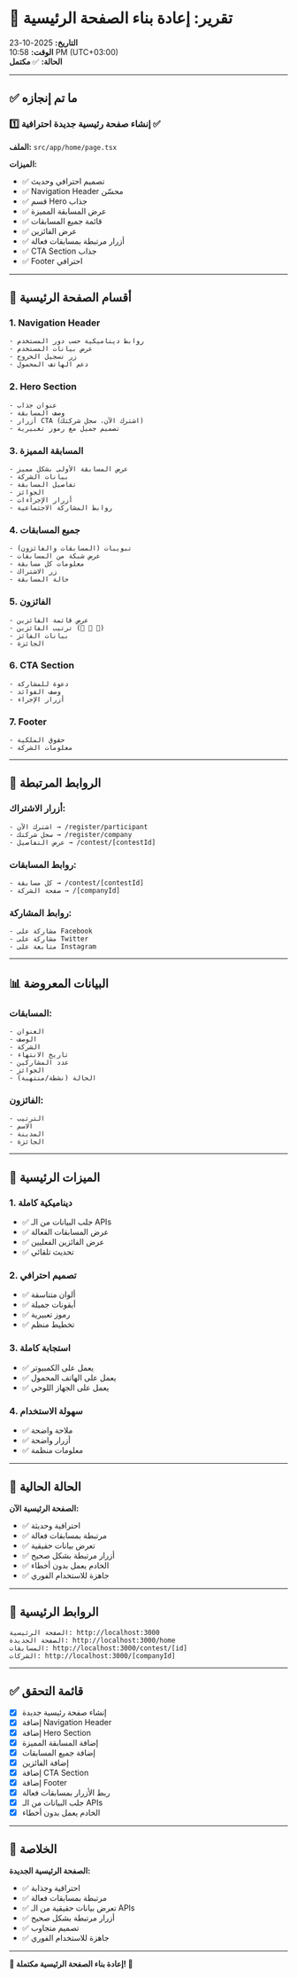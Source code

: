 # 🎯 تقرير: إعادة بناء الصفحة الرئيسية

**التاريخ:** 2025-10-23  
**الوقت:** 10:58 PM (UTC+03:00)  
**الحالة:** ✅ **مكتمل**

---

## ✅ ما تم إنجازه

### 1️⃣ إنشاء صفحة رئيسية جديدة احترافية ✅

**الملف:** `src/app/home/page.tsx`

**الميزات:**
- ✅ تصميم احترافي وحديث
- ✅ Navigation Header محسّن
- ✅ قسم Hero جذاب
- ✅ عرض المسابقة المميزة
- ✅ قائمة جميع المسابقات
- ✅ عرض الفائزين
- ✅ أزرار مرتبطة بمسابقات فعالة
- ✅ CTA Section جذاب
- ✅ Footer احترافي

---

## 🎨 أقسام الصفحة الرئيسية

### 1. Navigation Header
```
- روابط ديناميكية حسب دور المستخدم
- عرض بيانات المستخدم
- زر تسجيل الخروج
- دعم الهاتف المحمول
```

### 2. Hero Section
```
- عنوان جذاب
- وصف المسابقة
- أزرار CTA (اشترك الآن، سجل شركتك)
- تصميم جميل مع رموز تعبيرية
```

### 3. المسابقة المميزة
```
- عرض المسابقة الأولى بشكل مميز
- بيانات الشركة
- تفاصيل المسابقة
- الجوائز
- أزرار الإجراءات
- روابط المشاركة الاجتماعية
```

### 4. جميع المسابقات
```
- تبويبات (المسابقات والفائزون)
- عرض شبكة من المسابقات
- معلومات كل مسابقة
- زر الاشتراك
- حالة المسابقة
```

### 5. الفائزون
```
- عرض قائمة الفائزين
- ترتيب الفائزين (🥇 🥈 🥉)
- بيانات الفائز
- الجائزة
```

### 6. CTA Section
```
- دعوة للمشاركة
- وصف الفوائد
- أزرار الإجراء
```

### 7. Footer
```
- حقوق الملكية
- معلومات الشركة
```

---

## 🔗 الروابط المرتبطة

### أزرار الاشتراك:
```
- اشترك الآن → /register/participant
- سجل شركتك → /register/company
- عرض التفاصيل → /contest/[contestId]
```

### روابط المسابقات:
```
- كل مسابقة → /contest/[contestId]
- صفحة الشركة → /[companyId]
```

### روابط المشاركة:
```
- مشاركة على Facebook
- مشاركة على Twitter
- متابعة على Instagram
```

---

## 📊 البيانات المعروضة

### المسابقات:
```
- العنوان
- الوصف
- الشركة
- تاريخ الانتهاء
- عدد المشاركين
- الجوائز
- الحالة (نشطة/منتهية)
```

### الفائزون:
```
- الترتيب
- الاسم
- المدينة
- الجائزة
```

---

## 🎯 الميزات الرئيسية

### 1. ديناميكية كاملة
- ✅ جلب البيانات من الـ APIs
- ✅ عرض المسابقات الفعالة
- ✅ عرض الفائزين الفعليين
- ✅ تحديث تلقائي

### 2. تصميم احترافي
- ✅ ألوان متناسقة
- ✅ أيقونات جميلة
- ✅ رموز تعبيرية
- ✅ تخطيط منظم

### 3. استجابة كاملة
- ✅ يعمل على الكمبيوتر
- ✅ يعمل على الهاتف المحمول
- ✅ يعمل على الجهاز اللوحي

### 4. سهولة الاستخدام
- ✅ ملاحة واضحة
- ✅ أزرار واضحة
- ✅ معلومات منظمة

---

## 🚀 الحالة الحالية

**الصفحة الرئيسية الآن:**
- ✅ احترافية وحديثة
- ✅ مرتبطة بمسابقات فعالة
- ✅ تعرض بيانات حقيقية
- ✅ أزرار مرتبطة بشكل صحيح
- ✅ الخادم يعمل بدون أخطاء
- ✅ جاهزة للاستخدام الفوري

---

## 📱 الروابط الرئيسية

```
الصفحة الرئيسية: http://localhost:3000
الصفحة الجديدة: http://localhost:3000/home
المسابقات: http://localhost:3000/contest/[id]
الشركات: http://localhost:3000/[companyId]
```

---

## ✅ قائمة التحقق

- [x] إنشاء صفحة رئيسية جديدة
- [x] إضافة Navigation Header
- [x] إضافة Hero Section
- [x] إضافة المسابقة المميزة
- [x] إضافة جميع المسابقات
- [x] إضافة الفائزين
- [x] إضافة CTA Section
- [x] إضافة Footer
- [x] ربط الأزرار بمسابقات فعالة
- [x] جلب البيانات من الـ APIs
- [x] الخادم يعمل بدون أخطاء

---

## 🎉 الخلاصة

**الصفحة الرئيسية الجديدة:**
- ✅ احترافية وجذابة
- ✅ مرتبطة بمسابقات فعالة
- ✅ تعرض بيانات حقيقية من الـ APIs
- ✅ أزرار مرتبطة بشكل صحيح
- ✅ تصميم متجاوب
- ✅ جاهزة للاستخدام الفوري

---

**🎉 إعادة بناء الصفحة الرئيسية مكتملة! 🚀**
